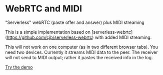 # WebRTC and MIDI
"Serverless" webRTC (paste offer and answer) plus MIDI streaming

This is a simple implementation based on [serverless-webrtc] (https://github.com/cjb/serverless-webrtc) with added MIDI streaming.

This will not work on one computer (as in two different browser tabs). You need two devices. Currently it streams MIDI data to the peer. The receiver will not send to MIDI output; rather it pastes the received info in the log. 

[Try the demo](https://argiepiano.github.io/WebRTC-and-MIDI/midi-webrtc.html)
